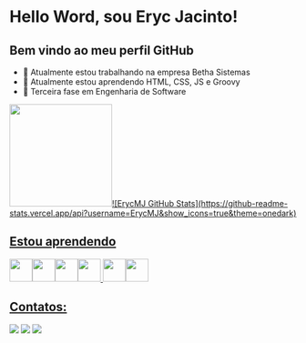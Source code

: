 # Hello Word, sou Eryc Jacinto! 
## Bem vindo ao meu perfil GitHub

- 🔭 Atualmente estou trabalhando na empresa Betha Sistemas
- 🌱 Atualmente estou aprendendo HTML, CSS, JS e Groovy
- 🏫 Terceira fase em Engenharia de Software

<div>
<a href="https://github.com/ErycMJ">
<img loading="lazy" height="180em" src="https://github-readme-stats.vercel.app/api/top-langs/?username=ErycMJ&layout=compact&langs_count=7&theme=dracula"/>![ErycMJ GitHub Stats](https://github-readme-stats.vercel.app/api?username=ErycMJ&show_icons=true&theme=onedark)

</div>

## Estou aprendendo

<img loading="lazy" src="https://cdn.jsdelivr.net/gh/devicons/devicon/icons/c/c-original.svg" width="40" height="40"/><img loading="lazy" src="https://cdn.jsdelivr.net/gh/devicons/devicon/icons/python/python-original.svg" width="40" height="40"/><img loading="lazy" src="https://cdn.jsdelivr.net/gh/devicons/devicon/icons/groovy/groovy-original.svg" width="40" height="40"/><img loading="lazy" src="https://cdn.jsdelivr.net/gh/devicons/devicon/icons/javascript/javascript-original.svg" width="40" height="40"/> <img loading="lazy" src="https://cdn.jsdelivr.net/gh/devicons/devicon/icons/html5/html5-original.svg" width="40" height="40"/><img loading="lazy" src="https://cdn.jsdelivr.net/gh/devicons/devicon/icons/css3/css3-original.svg" width="40" height="40"/>

## Contatos:

<div>
<a href="https://instagram.com/erycjacinto" target="_blank"><img loading="lazy" src="https://img.shields.io/badge/-Instagram-%23E4405F?style=for-the-badge&logo=instagram&logoColor=white" target="_blank"></a>
<a href = "mailto:erycmj@gmail.com"><img loading="lazy" src="https://img.shields.io/badge/Gmail-D14836?style=for-the-badge&logo=gmail&logoColor=white" target="_blank"></a>
<a href="https://www.linkedin.com/in/eryc-de-morais-jacinto-568325239/" target="_blank"><img loading="lazy" src="https://img.shields.io/badge/-LinkedIn-%230077B5?style=for-the-badge&logo=linkedin&logoColor=white" target="_blank"></a>   
</div>
